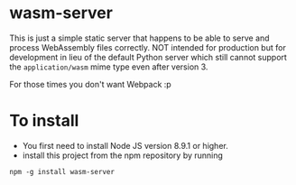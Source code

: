 wasm-server
====

This is just a simple static server that happens to be able to serve and process WebAssembly files correctly.
NOT intended for production but for development in lieu of the default Python server which still cannot support the `application/wasm` mime type
even after version 3.

For those times you don't want Webpack :p


To install
====

* You first need to install Node JS version 8.9.1 or higher.
* install this project from the npm repository by running

`npm -g install wasm-server`